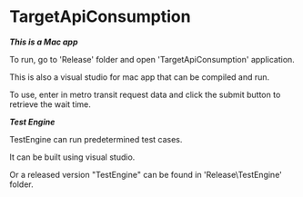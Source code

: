 # TargetApiConsumption

***This is a Mac app***

To run, go to 'Release' folder and open 'TargetApiConsumption' application.


This is also a visual studio for mac app that can be compiled and run.


To use, enter in metro transit request data and click the submit button to retrieve the wait time.

***Test Engine***

TestEngine can run predetermined test cases.

It can be built using visual studio.

Or a released version "TestEngine" can be found in 'Release\TestEngine' folder.
